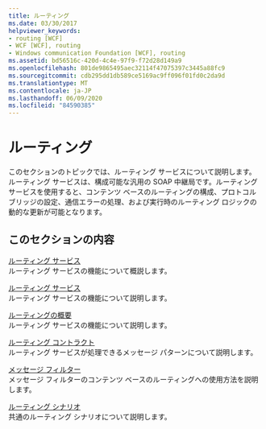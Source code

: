 ```yaml
---
title: ルーティング
ms.date: 03/30/2017
helpviewer_keywords:
- routing [WCF]
- WCF [WCF], routing
- Windows communication Foundation [WCF], routing
ms.assetid: bd56516c-420d-4c4e-97f9-f72d28d149a9
ms.openlocfilehash: 801de9865495aec32114f47075397c3445a88fc9
ms.sourcegitcommit: cdb295dd1db589ce5169ac9ff096f01fd0c2da9d
ms.translationtype: MT
ms.contentlocale: ja-JP
ms.lasthandoff: 06/09/2020
ms.locfileid: "84590385"
---
```

# <a name="routing"></a>ルーティング
このセクションのトピックでは、ルーティング サービスについて説明します。 ルーティング サービスは、構成可能な汎用の SOAP 中継局です。ルーティング サービスを使用すると、コンテンツ ベースのルーティングの構成、プロトコル ブリッジの設定、通信エラーの処理、および実行時のルーティング ロジックの動的な更新が可能となります。  
  
## <a name="in-this-section"></a>このセクションの内容  
 [ルーティング サービス](routing-service.md)  
 ルーティング サービスの機能について概説します。  
  
 [ルーティング サービス](routing-service.md)  
 ルーティング サービスの機能について説明します。  
  
 [ルーティングの概要](routing-introduction.md)  
 ルーティング サービスの機能について説明します。  
  
 [ルーティング コントラクト](routing-contracts.md)  
 ルーティング サービスが処理できるメッセージ パターンについて説明します。  
  
 [メッセージ フィルター](message-filters.md)  
 メッセージ フィルターのコンテンツ ベースのルーティングへの使用方法を説明します。  
  
 [ルーティング シナリオ](routing-scenarios.md)  
 共通のルーティング シナリオについて説明します。
